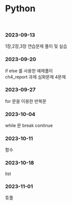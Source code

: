 # Python


<br>
<h3>2023-09-13<br></h3>
1장,2장,3장 연습문제 풀이 및 실습<br>

<h3>2023-09-20<br></h3>
if else 를 사용한 예제풀이 <br>
ch4_report 과제 심화문제 4문제 <br>

<h3>2023-09-27<br></h3>
for 문을 이용한 반복문 <br>

<h3>2023-10-04<br></h3>
while 문 break continue <br>

<h3>2023-10-11<br></h3>
함수 <br>

<h3>2023-10-18<br></h3>
list <br>

<h3>2023-11-01<br></h3>
튜플 <br>

